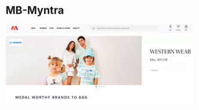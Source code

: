 # MB-Myntra
<a href="https://magnificent-clafoutis-3d59d7.netlify.app/">
  <img src="https://github.com/8505barotmaithili/MB-Myntra/blob/main/screenshot/Screenshot%20of%20first%20page.png?raw=true">
</a>

